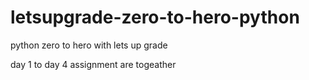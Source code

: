 # letsupgrade-zero-to-hero-python




python zero to hero with lets up grade 

day 1 to day 4 assignment are togeather 

